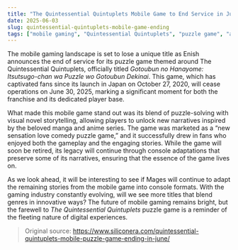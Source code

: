 ```yaml
---
title: "The Quintessential Quintuplets Mobile Game to End Service in June 2025"
date: 2025-06-03
slug: quintessential-quintuplets-mobile-game-ending
tags: ["mobile gaming", "Quintessential Quintuplets", "puzzle game", "anime games"]
---
```


The mobile gaming landscape is set to lose a unique title as Enish announces the end of service for its puzzle game themed around The Quintessential Quintuplets, officially titled *Gotoubun no Hanayome: Itsutsugo-chan wa Puzzle wo Gotoubun Dekinai*. This game, which has captivated fans since its launch in Japan on October 27, 2020, will cease operations on June 30, 2025, marking a significant moment for both the franchise and its dedicated player base.

What made this mobile game stand out was its blend of puzzle-solving with visual novel storytelling, allowing players to unlock new narratives inspired by the beloved manga and anime series. The game was marketed as a “new sensation love comedy puzzle game,” and it successfully drew in fans who enjoyed both the gameplay and the engaging stories. While the game will soon be retired, its legacy will continue through console adaptations that preserve some of its narratives, ensuring that the essence of the game lives on.

As we look ahead, it will be interesting to see if Mages will continue to adapt the remaining stories from the mobile game into console formats. With the gaming industry constantly evolving, will we see more titles that blend genres in innovative ways? The future of mobile gaming remains bright, but the farewell to *The Quintessential Quintuplets* puzzle game is a reminder of the fleeting nature of digital experiences.

> Original source: https://www.siliconera.com/quintessential-quintuplets-mobile-puzzle-game-ending-in-june/
